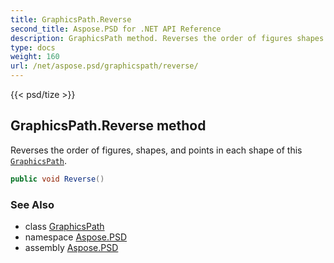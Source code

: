 ```yaml
---
title: GraphicsPath.Reverse
second_title: Aspose.PSD for .NET API Reference
description: GraphicsPath method. Reverses the order of figures shapes and points in each shape of this GraphicsPath
type: docs
weight: 160
url: /net/aspose.psd/graphicspath/reverse/
---
```

{{< psd/tize >}}
## GraphicsPath.Reverse method

Reverses the order of figures, shapes, and points in each shape of this [`GraphicsPath`](../).

```csharp
public void Reverse()
```

### See Also

* class [GraphicsPath](../)
* namespace [Aspose.PSD](../../graphicspath/)
* assembly [Aspose.PSD](../../../)


